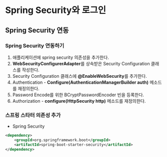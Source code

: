 # Spring Security와 로그인

## Spring Security 연동

### Spring Security 연동하기

1. 애플리케이션에 spring security 의존성을 추가한다.
2. **WebSecurityConfigurerAdapter**를 상속받은 Security Configuration 클래스를 작성한다.
3. Security Configuration 클래스에 **@EnableWebSecurity**를 추가한다.
4. Authentication - **Configure(AuthenticationManagerBuilder auth)** 메소드를 재정의한다.
5. Password Encode를 위한 BCryptPasswordEncoder 빈을 등록한다.
6. Authorization - **configure(HttpSecurity http)** 메소드를 재정의한다.

### 스프링 스타터 의존성 추가

- Spring Security

```xml
<dependency>
	<groupId>org.springframework.boot</groupId>
	<artifactId>spring-boot-starter-security</artifactId>
</dependency>
```
